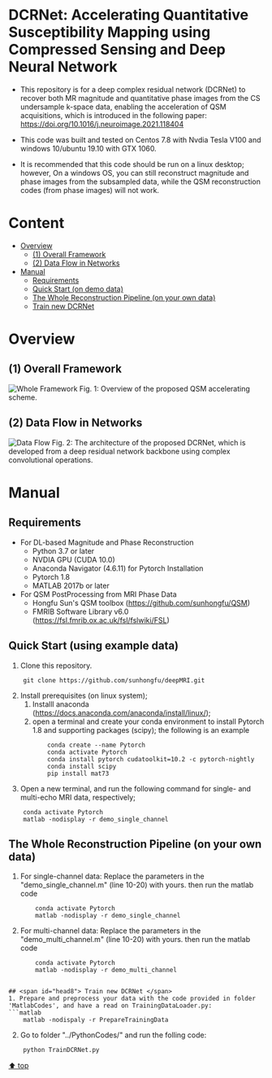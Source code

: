 # DCRNet: Accelerating Quantitative Susceptibility Mapping using Compressed Sensing and Deep Neural Network

* This repository is for a deep complex residual network (DCRNet) to recover both MR magnitude and quantitative phase images from the CS undersample k-space data, enabling the acceleration of QSM acquisitions, which is introduced in the following paper: https://doi.org/10.1016/j.neuroimage.2021.118404 

- This code was built and tested on Centos 7.8 with Nvdia Tesla V100 and windows 10/ubuntu 19.10 with GTX 1060. 

* It is recommended that this code should be run on a linux desktop; however, On a windows OS, you can still reconstruct magnitude and phase images from the subsampled data, while the QSM reconstruction codes (from phase images) will not work. 

# Content
- [ Overview](#head1)
	- [(1) Overall Framework](#head2)
	- [(2) Data Flow in Networks](#head3)
- [ Manual](#head4)
	- [Requirements](#head5)
	- [Quick Start (on demo data)](#head6)
	- [The Whole Reconstruction Pipeline (on your own data)](#head7)
	- [Train new DCRNet](#head8)

# <span id="head1"> Overview </span>

## <span id="head2">(1) Overall Framework </span>

![Whole Framework](https://www.dropbox.com/s/f729s5l2xvpwjfx/Figs_1.png?raw=1)
Fig. 1: Overview of the proposed QSM accelerating scheme.  

## <span id="head3">(2) Data Flow in Networks </span>

![Data Flow](https://www.dropbox.com/s/2519jlm4cr8g9cp/Figs_2.png?raw=1)
Fig. 2: The architecture of the proposed DCRNet, which is developed from a deep residual network backbone using complex convolutional operations.

# <span id="head4"> Manual </span>

## <span id="head5"> Requirements </span>

* For DL-based Magnitude and Phase Reconstruction  
    - Python 3.7 or later  
    - NVDIA GPU (CUDA 10.0)  
    - Anaconda Navigator (4.6.11) for Pytorch Installation
    - Pytorch 1.8 
    - MATLAB 2017b or later  
* For QSM PostProcessing from MRI Phase Data  
    - Hongfu Sun's QSM toolbox (https://github.com/sunhongfu/QSM)
    - FMRIB Software Library v6.0 (https://fsl.fmrib.ox.ac.uk/fsl/fslwiki/FSL)

## <span id="head6"> Quick Start (using example data) </span>
1. Clone this repository. 

```
    git clone https://github.com/sunhongfu/deepMRI.git
```
2. Install prerequisites (on linux system);
    1. Installl anaconda (https://docs.anaconda.com/anaconda/install/linux/); 
    2. open a terminal and create your conda environment to install Pytorch 1.8 and supporting packages (scipy); the following is an example
        ```
            conda create --name Pytorch
            conda activate Pytorch 
            conda install pytorch cudatoolkit=10.2 -c pytorch-nightly
            conda install scipy
            pip install mat73
        ```
3. Open a new terminal, and run the following command for single- and multi-echo MRI data, respectively; 

```
    conda activate Pytorch
    matlab -nodisplay -r demo_single_channel
```

## <span id="head7"> The Whole Reconstruction Pipeline (on your own data) </span>
1. For single-channel data:
   Replace the parameters in the "demo_single_channel.m" (line 10-20) with yours.
   then run the matlab code
   ```
       conda activate Pytorch
       matlab -nodisplay -r demo_single_channel
   ```
2. For multi-channel data:
   Replace the parameters in the "demo_multi_channel.m" (line 10-20) with yours.
   then run the matlab code
   ```
       conda activate Pytorch
       matlab -nodisplay -r demo_multi_channel
   ```
```

## <span id="head8"> Train new DCRNet </span>
1. Prepare and preprocess your data with the code provided in folder 'MatlabCodes', and have a read on TrainingDataLoader.py:
```matlab
    matlab -nodispaly -r PrepareTrainingData
```
2. Go to folder "../PythonCodes/" and run the folling code: 

```python 
    python TrainDCRNet.py
```

[⬆ top](#readme)
